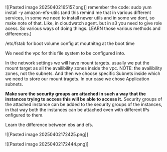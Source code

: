 ![[Pasted image 20250402165157.png]]
remember the code:
sudo yum install -y amazon-efs-utils
(and this remind me that in various different services, in some we need to install newer utils and in some we dont, so make note of that. Like, in cloudwatch agent. but in s3 you need to give role acess. So various ways of doing things. LEARN those various methods and differences.)

 /etc/fstab for boot volume config at moutnitng at the boot time


We need the vpc for this file system to be configured into.

In the network settings we will have mount targets.
usually we put the mount target as all the availibility zones inside the vpc. NOTE: the availibility zones, not the subnets.
And then we choose specific Subnets inside which we need to store our mount tragets.
In our case we chose Application subnets.


**Make sure the security groups are attached in such a way that the instances trying to access this will be able to access it.**
Security groups of the attached instance can be added to the security groups of the instances, in that way both the instances can be attached even with different IPs onfigured to them.

Learn the difference between ebs and efs.

![[Pasted image 20250402172425.png]]


![[Pasted image 20250402172444.png]]
